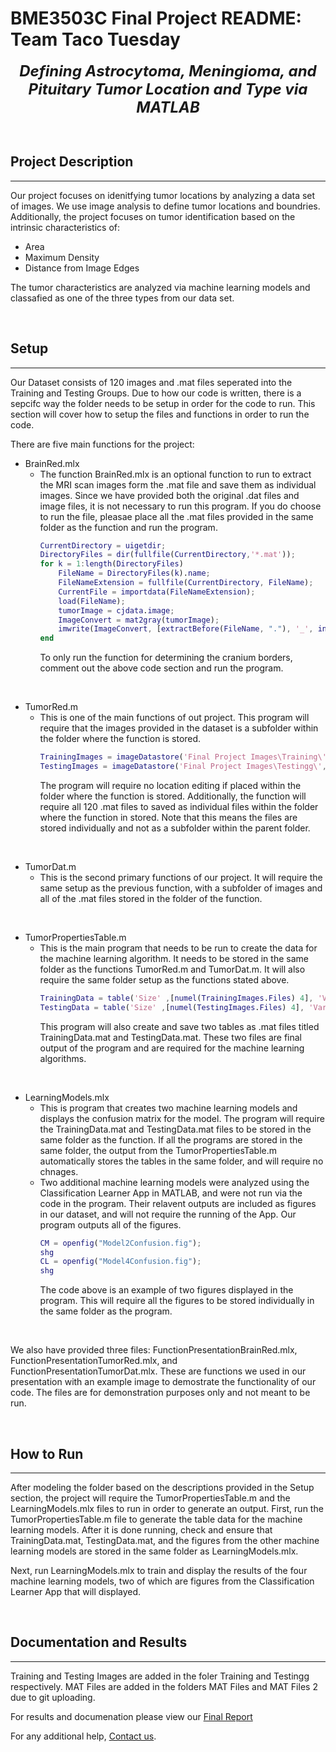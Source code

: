# BME3503C Final Project README: Team Taco Tuesday

***<p style = "text-align: center;"> <font size="5"> **Defining Astrocytoma, Meningioma, and Pituitary Tumor Location and Type via MATLAB** </font> </p>***

<p>&nbsp;</p>

## Project Description
---
Our project focuses on idenitfying tumor locations by analyzing a data set of images. We use image analysis to 
define tumor locations and boundries. Additionally, the project focuses on tumor identification based on the intrinsic
characteristics of:
* Area
* Maximum Density
* Distance from Image Edges
  
The tumor characteristics are analyzed via machine learning models and classafied as one of the three types from our data set.

<p>&nbsp;</p>

## Setup
---
Our Dataset consists of 120 images and .mat files seperated into the Training and Testing Groups.
Due to how our code is written, there is a sepcifc way the folder needs to be setup in order for the code to run.
This section will cover how to setup the files and functions in order to run the code.

There are five main functions for the project: 
* BrainRed.mlx
  * The function BrainRed.mlx is an optional function to run to extract the MRI scan images form the .mat file and save them
    as individual images. Since we have provided both the original .dat files and image files, it is not necessary to run this program.
    If you do choose to run the file, pleasae place all the .mat files provided in the same folder as the function and run the program.
    ```MATLAB
    CurrentDirectory = uigetdir;
    DirectoryFiles = dir(fullfile(CurrentDirectory,'*.mat'));
    for k = 1:length(DirectoryFiles)
        FileName = DirectoryFiles(k).name;
        FileNameExtension = fullfile(CurrentDirectory, FileName);
        CurrentFile = importdata(FileNameExtension);
        load(FileName);
        tumorImage = cjdata.image;
        ImageConvert = mat2gray(tumorImage);
        imwrite(ImageConvert, [extractBefore(FileName, "."), '_', int2str(cjdata.label), '.png']);
    end
    ```
    To only run the function for determining the cranium borders, comment out the above code section and run the program.

<p>&nbsp;</p>

* TumorRed.m
    * This is one of the main functions of out project. This program will require that the images provided in the dataset is a          subfolder within the folder where the function is stored.
        ```MATLAB
        TrainingImages = imageDatastore('Final Project Images\Training\', 'IncludeSubfolders', true);
        TestingImages = imageDatastore('Final Project Images\Testingg\', 'IncludeSubfolders', true);
        ```
        The program will require no location editing if placed within the folder where the function is stored.
        Additionally, the function will require all 120 .mat files to saved as individual files within the folder where the function in stored. Note that this means the files are stored individually and not as a subfolder within the parent folder.

<p>&nbsp;</p>

* TumorDat.m
    * This is the second primary functions of our project. It will require the same setup as the previous function, with a subfolder of images and all of the .mat files stored in the folder of the function.

<p>&nbsp;</p>

* TumorPropertiesTable.m
    * This is the main program that needs to be run to create the data for the machine learning algorithm. It needs to be stored in the same folder as the functions TumorRed.m and TumorDat.m. It will also require the same folder setup as the functions stated above. 
        ```MATLAB
        TrainingData = table('Size' ,[numel(TrainingImages.Files) 4], 'VariableTypes', {'double', 'double', 'double', 'string'},        'VariableNames', {'Area', 'Density', 'Length', 'Type'});
        TestingData = table('Size' ,[numel(TestingImages.Files) 4], 'VariableTypes', {'double', 'double', 'double', 'string'}, 'VariableNames', {'Area', 'Density', 'Length', 'Type'});
        ```
        This program will also create and save two tables as .mat files titled TrainingData.mat and TestingData.mat. These two files are final output of the program and are required for the machine learning algorithms.

<p>&nbsp;</p>

* LearningModels.mlx
    * This is program that creates two machine learning models and displays the confusion matrix for the model. The program will require the TrainingData.mat and TestingData.mat files to be stored in the same folder as the function. If all the programs are stored in the same folder, the output from the TumorPropertiesTable.m automatically stores the tables in the same folder, and will require no chnages.
    * Two additional machine learning models were analyzed using the Classification Learner App in MATLAB, and were not run via the code in the program. Their relavent outputs are included as figures in our dataset, and will not require the running of the App. Our program outputs all of the figures.
        ```MATLAB
        CM = openfig("Model2Confusion.fig");
        shg
        CL = openfig("Model4Confusion.fig");
        shg
        ```
        The code above is an example of two figures displayed in the program. This will require all the figures to be stored individually in the same folder as the program.

<p>&nbsp;</p>

We also have provided three files: FunctionPresentationBrainRed.mlx, FunctionPresentationTumorRed.mlx, and FunctionPresentationTumorDat.mlx. These are functions we used in our presentation with an example image to demostrate the functionality of our code. The files are for demonstration purposes only and not meant to be run.

<!-- <p style="align" # How to Run -->
<p>&nbsp;</p>

## How to Run
---
After modeling the folder based on the descriptions provided in the Setup section, the project will require the TumorPropertiesTable.m and the LearningModels.mlx files to run in order to generate an output. First, run the TumorPropertiesTable.m file to generate the table data for the machine learning models. After it is done running, check and ensure that TrainingData.mat, TestingData.mat, and the figures from the other machine learning models are stored in the same folder as LearningModels.mlx.

Next, run LearningModels.mlx to train and display the results of the four machine learning models, two of which are figures from the Classification Learner App that will displayed.

<p>&nbsp;</p>

## Documentation and Results
---
Training and Testing Images are added in the foler Training and Testingg respectively. MAT Files are added in the folders MAT Files and MAT Files 2 due to git uploading.

For results and documenation please view our [Final Report](https://docs.google.com/document/d/1KkzvwMp_N-m2plzRgq-lR_viICQ2bQ6G/edit?usp=sharing&ouid=112580464932152738585&rtpof=true&sd=true)

For any additional help, [Contact us](mailto:ramachandranv@ufl.edu).
